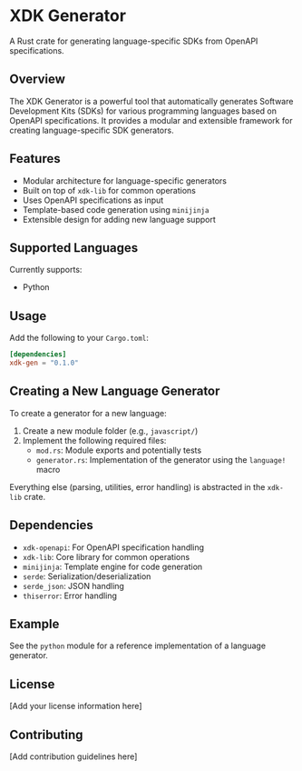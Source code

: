 # XDK Generator

A Rust crate for generating language-specific SDKs from OpenAPI specifications.

## Overview

The XDK Generator is a powerful tool that automatically generates Software Development Kits (SDKs) for various programming languages based on OpenAPI specifications. It provides a modular and extensible framework for creating language-specific SDK generators.

## Features

- Modular architecture for language-specific generators
- Built on top of `xdk-lib` for common operations
- Uses OpenAPI specifications as input
- Template-based code generation using `minijinja`
- Extensible design for adding new language support

## Supported Languages

Currently supports:
- Python

## Usage

Add the following to your `Cargo.toml`:

```toml
[dependencies]
xdk-gen = "0.1.0"
```

## Creating a New Language Generator

To create a generator for a new language:

1. Create a new module folder (e.g., `javascript/`)
2. Implement the following required files:
   - `mod.rs`: Module exports and potentially tests
   - `generator.rs`: Implementation of the generator using the `language!` macro

Everything else (parsing, utilities, error handling) is abstracted in the `xdk-lib` crate.

## Dependencies

- `xdk-openapi`: For OpenAPI specification handling
- `xdk-lib`: Core library for common operations
- `minijinja`: Template engine for code generation
- `serde`: Serialization/deserialization
- `serde_json`: JSON handling
- `thiserror`: Error handling

## Example

See the `python` module for a reference implementation of a language generator.

## License

[Add your license information here]

## Contributing

[Add contribution guidelines here]
